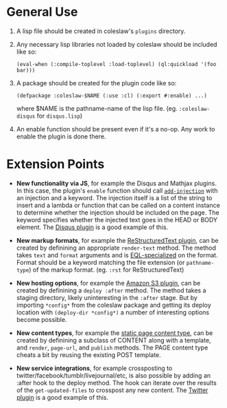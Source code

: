 # General Use

1. A lisp file should be created in coleslaw's ```plugins``` directory.
2. Any necessary lisp libraries not loaded by coleslaw should be included like so:

    ```(eval-when (:compile-toplevel :load-toplevel) (ql:quickload '(foo bar)))```

3. A package should be created for the plugin code like so:

    ```(defpackage :coleslaw-$NAME (:use :cl) (:export #:enable) ...)```

    where $NAME is the pathname-name of the lisp file. (eg. `:coleslaw-disqus` for `disqus.lisp`)
4. An enable function should be present even if it's a no-op. Any work to enable the plugin is done there.


# Extension Points

* **New functionality via JS**, for example the Disqus and Mathjax
  plugins. In this case, the plugin's `enable` function should call
  [`add-injection`](http://redlinernotes.com/docs/coleslaw.html#add-injection_func)
  with an injection and a keyword. The injection itself is a list of
  the string to insert and a lambda or function that can be called on
  a content instance to determine whether the injection should be
  included on the page. The keyword specifies whether the injected
  text goes in the HEAD or BODY element. The
  [Disqus plugin](http://github.com/redline6561/coleslaw/blob/master/plugins/disqus.lisp)
  is a good example of this.

* **New markup formats**, for example the
  [ReStructuredText plugin](http://github.com/redline6561/coleslaw/blob/master/plugins/rst.lisp),
  can be created by definining an appropriate `render-text`
  method. The method takes `text` and `format` arguments and is
  [EQL-specialized](http://www.gigamonkeys.com/book/object-reorientation-generic-functions.html#defmethod)
  on the format. Format should be a keyword matching the file
  extension (or `pathname-type`) of the markup format.
  (eg. `:rst` for ReStructuredText)

* **New hosting options**, for example the
  [Amazon S3 plugin](http://github.com/redline6561/coleslaw/blob/master/plugins/s3.lisp),
  can be created by definining a `deploy :after` method. The method
  takes a staging directory, likely uninteresting in the `:after`
  stage. But by importing `*config*` from the coleslaw package and
  getting its deploy location with `(deploy-dir *config*)` a number of
  interesting options become possible.

* **New content types**, for example the
  [static page content type](http://github.com/redline6561/coleslaw/blob/master/plugins/static-pages.lisp),
  can be created by definining a subclass of CONTENT along with a
  template, and `render`, `page-url`, and `publish` methods.
  The PAGE content type cheats a bit by reusing the existing POST template.

* **New service integrations**, for example crossposting to
  twitter/facebook/tumblr/livejournal/etc, is also possible by
  adding an :after hook to the deploy method. The hook can iterate
  over the results of the `get-updated-files` to crosspost any new content.
  The [Twitter plugin](https://github.com/redline6561/coleslaw/blob/master/plugins/twitter.lisp)
  is a good example of this.
